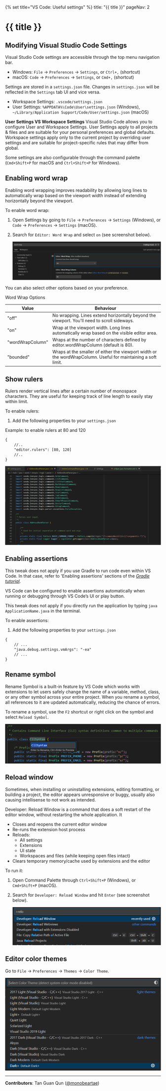 {% set title="VS Code: Useful settings" %}
<frontmatter>
  title: "{{ title }}"
  pageNav: 2
</frontmatter>

<include src="../common/common-fragments.md#wip-warning" />

# {{ title }}


## Modifying Visual Studio Code Settings

Visual Studio Code settings are accessible through the top menu navigation bar.    
* Windows: `File` → `Preferences` → `Settings`, or `Ctrl+,` (shortcut)    
* macOS: `Code` → `Preferences` → `Settings`, or `Cmd+,` (shortcut)    

Settings are stored in a `settings.json` file. Changes in `settings.json` will be reflected in the `Settings` tab UI and vice versa.    
* Workspace Settings: `.vscode/settings.json`    
* User Settings: `%APPDATA%\Code\User\settings.json` (Windows), `~/Library/Application Support/Code/User/settings.json` (macOS)    

<box type="tip" seamless>

**User Settings VS Workspace Settings**
Visual Studio Code allows you to configure User and Workspace Settings. User Settings apply to all projects & files and are suitable for your personal preferences and global defaults. Workspace settings apply only to the current project by overriding user settings and are suitable for project-specific rules that may differ from global.
</box>

Some settings are also configurable through the command palette (`Cmd+Shift+P` for macOS and `Ctrl+Shift+P` for Windows).


## Enabling word wrap

Enabling word wrapping improves readability by allowing long lines to automatically wrap based on the viewport width instead of extending horizontally beyond the viewport.

To enable word wrap:
1. Open Settings by going to `File` → `Preferences` → `Settings` (Windows), or `Code` → `Preferences` → `Settings` (macOS).
1. Search for `Editor: Word Wrap` and select `on` (see screenshot below).

    ![](images/vscode/settings-word-wrap.png)

You can also select other options based on your preference.

Word Wrap Options

| Value | Behaviour |
| --- | --- |
|"off" | No wrapping. Lines extend horizontally beyond the viewport. You'll need to scroll sideways. |
| "on" | Wrap at the viewport width. Long lines automatically wrap based on the visible editor area. |
| "wordWrapColumn" | Wraps at the number of characters defined by editor.wordWrapColumn (default is 80). |
|"bounded" | Wraps at the smaller of either the viewport width or the wordWrapColumn. Useful for maintaining a soft limit. |



## Show rulers

Rulers render vertical lines after a certain number of monospace characters. They are useful for keeping track of line length to easily stay within limit.

To enable rulers:
1. Add the following properties to your `settings.json`

Example: to enable rulers at 80 and 120
```
{
    //..
    "editor.rulers": [80, 120]
    //..
}
```

![](images/vscode/rulers-80-120-example.png)


## Enabling assertions

<box type="warning" seamless>

This tweak does not apply if you use Gradle to run code even within VS Code. In that case, refer to 'Enabling assertions' sections of the [_Gradle tutorial_](gradle.html#enabling-assertions).
</box>

VS Code can be configured to enable assertions automatically when running or debugging through VS Code’s UI or play button.

<box type="warning" seamless>

This tweak does not apply if you directly run the application by typing `java ApplicationName.java` in the terminal.
</box>

To enable assertions:
1. Add the following properties to your `settings.json`
```
{
    // ...
    "java.debug.settings.vmArgs": "-ea"
    // ...
}
```
## Rename symbol

Rename Symbol is a built-in feature by VS Code which works with extensions to let users safely change the name of a variable, method, class, or any other symbol across your entire project. When you rename a symbol, all references to it are updated automatically, reducing the chance of errors.

To rename a symbol, use the `F2` shortcut or right click on the symbol and select `Reload Symbol`.

![](images/vscode/rename-symbol.png)

## Reload window

Sometimes, when installing or uninstalling extensions, editing formatting, or building a project, the editor appears unresponsive or buggy, usually also causing intellisense to not work as intended.

Developer: Reload Window is a command that does a soft restart of the editor window, without restarting the whole application. It
* Closes and reopens the current editor window
* Re-runs the extension host process
* Reloads:
    * All settings
    * Extensions
    * UI state
    * Workspaces and files (while keeping open files intact)
* Clears temporary memory/cache used by extensions and the editor

To run it:
1. Open Command Palette through `Ctrl+Shift+P` (Windows), or `Cmd+Shift+P` (macOS).
1. Search for `Developer: Reload Window` and hit `Enter` (see screenshot below).

    ![](images/vscode/reload-window.png)

## Editor color themes

Go to `File` → `Preferences` → `Themes` → `Color Theme`.

![](images/vscode/color-themes.png)

---

**Contributors**: Tan Guan Qun ([@monobeartae](https://github.com/monobeartae))
